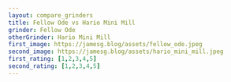```yaml
---
layout: compare_grinders
title: Fellow Ode vs Hario Mini Mill
grinder: Fellow Ode
otherGrinder: Hario Mini Mill
first_image: https://jamesg.blog/assets/fellow_ode.jpeg
second_image: https://jamesg.blog/assets/hario_mini_mill.jpeg
first_rating: [1,2,3,4,5]
second_rating: [1,2,3,4,5]
---
```

